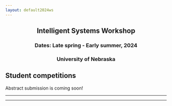 ```yaml
---
layout: default2024ws
---
```


<h2 align="center">Intelligent Systems Workshop</h2>
<h3 align="center">Dates: Late spring - Early summer, 2024</h3>
<h3 align="center">University of Nebraska</h3>

## Student competitions
Abstract submission is coming soon!
<!--Abstract submission is open now through July 10, 2023 for the student poster and lightning talk competitions at the IS workshop!

### Call for Abstracts for the Student Talks and Poster Competition  

As part of the workshop, we are pleased to announce that <b>students</b> will have the unique opportunity to present their research in the form of <b>5-minute lightning talks</b> or <b>posters</b>. The research topics must fall under the category of air and space intelligent systems.

This is a wonderful chance for students to showcase their work, enhance their technical presentation skills, and network with peers in academia, industry, and government. Additionally, students will have the chance to win <b>cash awards!</b>

### How to apply
Submissions are now closed, thank you!
-->

<!-- Students can submit their abstracts via the following submission portal: [here]</a> -->

<!--
### Important Dates: 
1. Abstract Submission: ?? ??, 2024 8 PM EST
2. Abstract Selection Notification: ?? ??, 2024
3. Final Presentation Submission: ?? ??, 2024

### Questions
If you have any questions regarding the student session, please feel free to reach out to ?? (??) or the workshop chair, ?? (??).-->

<!-- (old text)
### Prizes
First Place: $???
Second Place: $???
Third Place: $???
(old text) -->

* * *
* * *

<!-- --end-of-page-- -->
